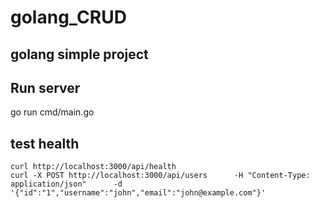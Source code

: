 # golang_CRUD
## golang simple project



## Run server
go run cmd/main.go


## test health

```
curl http://localhost:3000/api/health
curl -X POST http://localhost:3000/api/users      -H "Content-Type: application/json"      -d '{"id":"1","username":"john","email":"john@example.com"}'

```